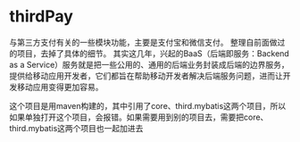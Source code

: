 # thirdPay
与第三方支付有关的一些模块功能，主要是支付宝和微信支付。
整理自前面做过的项目，去掉了具体的细节。
其实这几年，兴起的BaaS（后端即服务：Backend as a Service）服务就是把一些公用的、通用的后端业务封装成后端的边界服务，提供给移动应用开发者，它们都旨在帮助移动开发者解决后端服务问题，进而让开发移动应用变得更加容易。


这个项目是用maven构建的，其中引用了core、third.mybatis这两个项目，所以如果单独打开这个项目，会报错。如果需要用到别的项目去，需要把core、third.mybatis这两个项目也一起加进去
